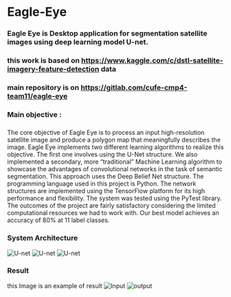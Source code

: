 # Eagle-Eye
### Eagle Eye is Desktop application for segmentation satellite images using deep learning model U-net.
### this work is based on https://www.kaggle.com/c/dstl-satellite-imagery-feature-detection data 
### main repository is on https://gitlab.com/cufe-cmp4-team11/eagle-eye
### Main objective :
##### 
The core objective of Eagle Eye is to process an input high-resolution satellite image and produce a polygon map that meaningfully describes the image.
Eagle Eye implements two different learning algorithms to realize this objective. The first one involves using the U-Net structure. We also implemented a secondary, more “traditional” Machine Learning algorithm to showcase the advantages of convolutional networks in the task of semantic segmentation. This approach uses the Deep Belief Net structure.
The programming language used in this project is Python. The network structures are implemented using the TensorFlow platform for its high performance and flexibility. The system was tested using the PyTest library.
The outcomes of the project are fairly satisfactory considering the limited computational resources we had to work with. Our best model achieves an accuracy of 80% at 11 label classes.

### System Architecture
![U-net](https://github.com/YahiaAbusaif/Eagle-Eye-Graduation-Project/blob/master/Images/Unet.png)
![U-net](https://github.com/YahiaAbusaif/Eagle-Eye-Graduation-Project/blob/master/Images/U-net%201.png)
![U-net](https://github.com/YahiaAbusaif/Eagle-Eye-Graduation-Project/blob/master/Images/U-net%202.png)


### Result 
this Image is an example of result 
![Input](https://github.com/YahiaAbusaif/Eagle-Eye-Graduation-Project/blob/master/Images/Input.png)
![output](https://github.com/YahiaAbusaif/Eagle-Eye-Graduation-Project/blob/master/Images/Result.png)
